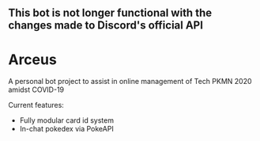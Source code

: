 ## This bot is not longer functional with the changes made to Discord's official API

# Arceus
A personal bot project to assist in online management of Tech PKMN 2020 amidst COVID-19

Current features:
  - Fully modular card id system
  - In-chat pokedex via PokeAPI
 
